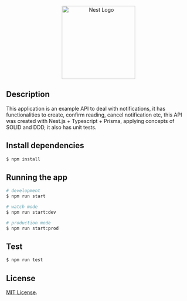 <p align="center">
  <a href="http://nestjs.com" target="blank">
    <img src="https://nestjs.com/img/logo-small.svg" width="200" alt="Nest Logo" />
  </a>
</p>

## Description

This application is an example API to deal with notifications, it has functionalities to create, confirm reading, cancel notification etc, this API was created with Nest.js + Typescript + Prisma, applying concepts of SOLID and DDD, it also has unit tests.

## Install dependencies

```bash
$ npm install
```

## Running the app

```bash
# development
$ npm run start

# watch mode
$ npm run start:dev

# production mode
$ npm run start:prod
```

## Test

```bash
$ npm run test
```

## License

[MIT License](LICENSE).
